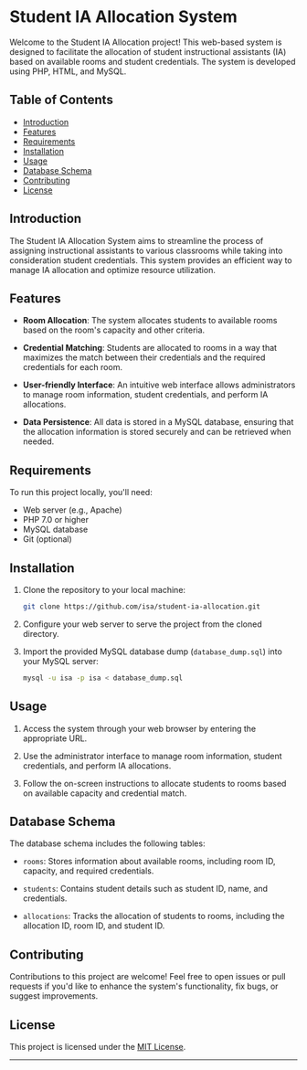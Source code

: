# Student IA Allocation System

Welcome to the Student IA Allocation project! This web-based system is designed to facilitate the allocation of student instructional assistants (IA) based on available rooms and student credentials. The system is developed using PHP, HTML, and MySQL.

## Table of Contents

- [Introduction](#introduction)
- [Features](#features)
- [Requirements](#requirements)
- [Installation](#installation)
- [Usage](#usage)
- [Database Schema](#database-schema)
- [Contributing](#contributing)
- [License](#license)

## Introduction

The Student IA Allocation System aims to streamline the process of assigning instructional assistants to various classrooms while taking into consideration student credentials. This system provides an efficient way to manage IA allocation and optimize resource utilization.

## Features

- **Room Allocation**: The system allocates students to available rooms based on the room's capacity and other criteria.

- **Credential Matching**: Students are allocated to rooms in a way that maximizes the match between their credentials and the required credentials for each room.

- **User-friendly Interface**: An intuitive web interface allows administrators to manage room information, student credentials, and perform IA allocations.

- **Data Persistence**: All data is stored in a MySQL database, ensuring that the allocation information is stored securely and can be retrieved when needed.

## Requirements

To run this project locally, you'll need:

- Web server (e.g., Apache)
- PHP 7.0 or higher
- MySQL database
- Git (optional)

## Installation

1. Clone the repository to your local machine:
   ```bash
   git clone https://github.com/isa/student-ia-allocation.git
   ```

2. Configure your web server to serve the project from the cloned directory.

3. Import the provided MySQL database dump (`database_dump.sql`) into your MySQL server:
   ```bash
   mysql -u isa -p isa < database_dump.sql
   ```

## Usage

1. Access the system through your web browser by entering the appropriate URL.

2. Use the administrator interface to manage room information, student credentials, and perform IA allocations.

3. Follow the on-screen instructions to allocate students to rooms based on available capacity and credential match.

## Database Schema

The database schema includes the following tables:

- `rooms`: Stores information about available rooms, including room ID, capacity, and required credentials.

- `students`: Contains student details such as student ID, name, and credentials.

- `allocations`: Tracks the allocation of students to rooms, including the allocation ID, room ID, and student ID.

## Contributing

Contributions to this project are welcome! Feel free to open issues or pull requests if you'd like to enhance the system's functionality, fix bugs, or suggest improvements.

## License

This project is licensed under the [MIT License](LICENSE).

---
